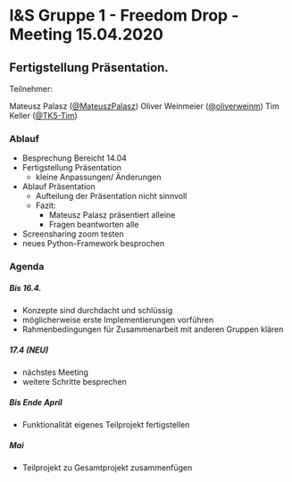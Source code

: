 # I&S Gruppe 1 - Freedom Drop - Meeting 15.04.2020
## Fertigstellung Präsentation.

Teilnehmer:

Mateusz Palasz ([@MateuszPalasz](https://github.com/MateuszPalasz))
Oliver Weinmeier ([@oliverweinm](https://github.com/oliverweinm))
Tim Keller ([@TK5-Tim](https://github.com/TK5-Tim))

### Ablauf
* Besprechung Bereicht 14.04
* Fertigstellung Präsentation
	* kleine Anpassungen/ Änderungen
* Ablauf Präsentation
	* Aufteilung der Präsentation nicht sinnvoll
	* Fazit:
		* Mateusz Palasz präsentiert alleine
		* Fragen beantworten alle
* Screensharing zoom testen
* neues Python-Framework besprochen

### Agenda

##### Bis 16.4.
* Konzepte sind durchdacht und schlüssig
* möglicherweise erste Implementierungen vorführen
* Rahmenbedingungen für Zusammenarbeit mit anderen Gruppen klären

##### 17.4 (NEU)
* nächstes Meeting
* weitere Schritte besprechen

##### Bis Ende April
* Funktionalität eigenes Teilprojekt fertigstellen

##### Mai
* Teilprojekt zu Gesamtprojekt zusammenfügen
